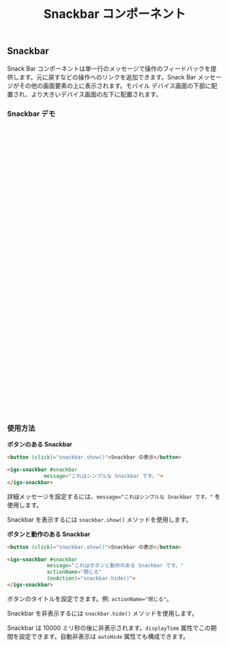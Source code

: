 ﻿---
title: Snackbar コンポーネント
_description: Ignite UI for Angular Snackbar を使用すると、単一行メッセージをモバイルおよびデスクトップ アプリケーションに含みます。
_keywords: Ignite UI for Angular, UI コントロール, Angular ウィジェット, web ウィジェット, UI ウィジェット, Angular, ネイティブ Angular コンポーネント スィート, ネイティブ Angular コントロール, ネイティブ Angular コンポーネント ライブラリ, Angular Snackbar コンポーネント, Angular Snackbar コントロール
---
## Snackbar
<p class="highlight">Snack Bar コンポーネントは単一行のメッセージで操作のフィードバックを提供します。元に戻すなどの操作へのリンクを追加できます。Snack Bar メッセージがその他の画面要素の上に表示されます。モバイル デバイス画面の下部に配置され、より大きいデバイス画面の左下に配置されます。</p>
<div class="divider"></div>

### Snackbar デモ
<div class="sample-container" style="height: 672px">
    <iframe frameborder="0" seamless width="100%" height="100%" src="https://{environment:host}/angular-demos/snackbar"></iframe>
</div>
<div class="divider--half"></div>

### 使用方法
**ボタンのある Snackbar**
```html
<button (click)="snackbar.show()">Snackbar の表示</button>

<igx-snackbar #snackbar
            message="これはシンプルな Snackbar です。">
</igx-snackbar>
```

詳細メッセージを設定するには、`message="これはシンプルな Snackbar です。"` を使用します。

Snackbar を表示するには `snackbar.show()` メソッドを使用します。


**ボタンと動作のある Snackbar**
```html
<button (click)="snackbar.show()">Snackbar の表示</button>

<igx-snackbar #snackbar
             message="これはボタンと動作のある Snackbar です。"
             actionName="閉じる"
             (onAction)="snackbar.hide()">
</igx-snackbar>
```

ボタンのタイトルを設定できます。例: `actionName="閉じる"`。

Snackbar を非表示するには `snackbar.hide()` メソッドを使用します。

Snackbar は 10000 ミリ秒の後に非表示されます。`displayTime` 属性でこの期間を設定できます。自動非表示は `autoHide` 属性でも構成できます。
<div class="divider--half"></div>
